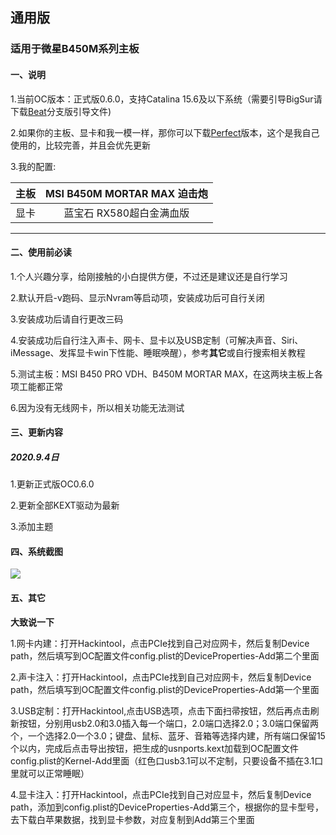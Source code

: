 ## 通用版

### 适用于微星B450M系列主板

#### 一、说明

1.当前OC版本：正式版0.6.0，支持Catalina 15.6及以下系统（需要引导BigSur请下载[Beat](https://github.com/MyBin97/OpneCore/tree/Beat)分支版引导文件)

2.如果你的主板、显卡和我一模一样，那你可以下载[Perfect](https://github.com/MyBin97/OpneCore/tree/Perfect)版本，这个是我自己使用的，比较完善，并且会优先更新

3.我的配置:


| 主板  |          MSI B450M MORTAR MAX 迫击炮          |
| :--: | :-------------------------: |
| 显卡 | 蓝宝石 RX580超白金满血版 |


----------------------

#### 二、使用前必读

1.个人兴趣分享，给刚接触的小白提供方便，不过还是建议还是自行学习

2.默认开启-v跑码、显示Nvram等启动项，安装成功后可自行关闭

3.安装成功后请自行更改三码

4.安装成功后自行注入声卡、网卡、显卡以及USB定制（可解决声音、Siri、iMessage、发挥显卡win下性能、睡眠唤醒），参考**其它**或自行搜索相关教程

5.测试主板：MSI B450 PRO VDH、B450M MORTAR MAX，在这两块主板上各项工能都正常

6.因为没有无线网卡，所以相关功能无法测试


#### 三、更新内容

##### 2020.9.4日

1.更新正式版OC0.6.0

2.更新全部KEXT驱动为最新

3.添加主题


#### 四、系统截图

![](https://qdall01.baidupcs.com/file/12dffdff4ka657eb59607802273f49f4?bkt=en-864c1d195a8f2f41f3ad75527987fd64d983278e958933d64a839ff27f45fdeb9fcabc966221da608aaae051f7a4f29919a31b20bc7685117147c4a314ff95f1&fid=414463553-250528-577164214933907&time=1599270585&sign=FDTAXUGERLQlBHSKfW-DCb740ccc5511e5e8fedcff06b081203-8V6z93sqZkw1fL5n3gEVV7mKNnU%3D&to=92&size=37903&sta_dx=37903&sta_cs=1&sta_ft=jpg&sta_ct=0&sta_mt=0&fm2=MH%2CXian%2CAnywhere%2C%2Canhui%2Cct&ctime=1599228062&mtime=1599228062&resv0=-1&resv1=0&resv2=rlim&resv3=5&resv4=37903&vuk=414463553&iv=-2&htype=&randtype=&newver=1&newfm=1&secfm=1&flow_ver=3&pkey=en-f109e6bd104be8c79cb4ab5f8f4ef3fc580caad2dbfa5573fc2f695844f7ad7a66e14ac94e1f572099a7efb638b4eefc7bd212b8146cc0bc305a5e1275657320&sl=81002574&expires=8h&rt=pr&r=855235725&vbdid=4239290275&fin=1599227647473.jpg&fn=1599227647473.jpg&rtype=1&dp-logid=5761318893435224334&dp-callid=0.1&hps=1&tsl=11&csl=58&fsl=-1&csign=ls%2FEEWYp8Pt9LKajDfuiglqWobw%3D&so=0&ut=8&uter=4&serv=0&uc=1311220622&ti=1d93a8f0247a7ec18b6145fd911d785d9f211298bfff6134&hflag=30&adg=c_afb2a47deb9e0a04f4f761aa1c6c5437&reqlabel=250528_f_b2e1a3b622b48d3cb60d45c70fa00a43_-1_2b4cb3f821a4034952cc1102168be04e&by=themis)



#### 五、其它

**大致说一下**

1.网卡内建：打开Hackintool，点击PCIe找到自己对应网卡，然后复制Device path，然后填写到OC配置文件config.plist的DeviceProperties-Add第二个里面

2.声卡注入：打开Hackintool，点击PCIe找到自己对应网卡，然后复制Device path，然后填写到OC配置文件config.plist的DeviceProperties-Add第一个里面

3.USB定制：打开Hackintool,点击USB选项，点击下面扫帚按钮，然后再点击刷新按钮，分别用usb2.0和3.0插入每一个端口，2.0端口选择2.0；3.0端口保留两个，一个选择2.0一个3.0；键盘、鼠标、蓝牙、音箱等选择内建，所有端口保留15个以内，完成后点击导出按钮，把生成的usnports.kext加载到OC配置文件config.plist的Kernel-Add里面（红色口usb3.1可以不定制，只要设备不插在3.1口里就可以正常睡眠）

4.显卡注入：打开Hackintool，点击PCIe找到自己对应显卡，然后复制Device path，添加到config.plist的DeviceProperties-Add第三个，根据你的显卡型号，去下载白苹果数据，找到显卡参数，对应复制到Add第三个里面





